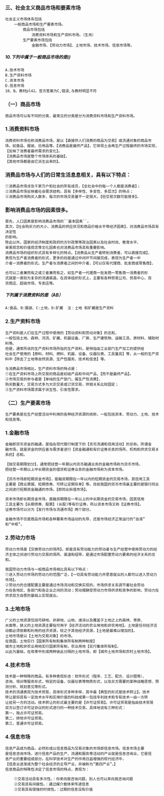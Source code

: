 ### 三、社会主义商品市场和要素市场
    社会主义市场体系包括
        一般商品市场和生产要素市场。
            商品市场包括
                消费资料市场和生产资料市场。（生肖）
            生产要素市场包括
                金融市场、【劳动力市场】、土地市场、技术市场、信息市场等。

##### 10.下列中属于一般商品市场的是()
    A.技术市场
    B.生产资料市场
    C.资本市场
    D.信息市场
    10、B。教材pl42。官方答案为C,错误,与教材明显不符        

                
### （一）商品市场
    商品市场可以有不同的分类，最常见的分类是分为消费资料市场和生产资料市场。
    
### 1.消费资料市场
    消费资料市场也称消费品市场，是以【直接供人们消费的商品为交易】或流通对象的商品市
    场，如食品、服装、日用品等。【消费品是最终产品】，它体现土会再生产过程最终的市场实现，
    【反映了消费者最终需求的变化】。
    【消费品市场是整个市场体系的基础】，
    【其他市场都是由它派生出来的】。
    
### 消费品市场与人们的日常生活息息相关，具有以下特点：
    ①消费品市场涉及千家万户和社会的所有成员，【全社会中的每一个人都是消费者】；
    ②消费品市场反映着社会需求结构，具有【多样性、多变性、多层次】的特点；
    ③消费品市场购买人数多，每次的市场交易量不一定很大，【但交易次数可能很多】。

### 影响消费品市场的因素很多。
    首先，人口因素是影响消费品市场的``基本因素``。
    其次，【社会购买力的大小、消费品的供应状况和商品价格水平等经济因素】，对消费品市场具有决定性
    的影响。
    除此以外，国家的经济制度和政府的方针政策等政治因素以及社会时尚、教育水平、
    审美观念和价值观念等文化因素也对消费品市场具有重要影响。
    消费品市场的组织形式具有多样化的特点。【消费品从生产者转到消费者，可以直接完成】，
    表现为生产者消费者的形式，更多的则是通过中间环节间接完成，表现为生产者一中
    介者一消费者的形式。生产者与消费者之间的中介者，【可以仅有代理商、批发商或零售商】，

    也可以二者兼而有之或三者兼而有之，如生产者一代理商一批发商一零售商一消费者的形
    式就是一类较为复杂的流通渠道。在具体组织形式上，主要有各种贸易公司、贸易中心、百
    货商店、超级市场、专卖店等。

##### 下列属于消费资料的是（AB）
    A:食品、B:服装、C:土地，D:矿藏  注：土地 和矿藏是生产资料

### 2.生产资料市场
    生产资料是人们在生产过程中使用的【劳动资料和劳动对象】的总和，
    一般包括土地、森林、河流、矿藏、机器设备、厂房、生产建筑物、运输工具、原材料、辅助材料等。
    但是，通常所说的生产资料市场所指的生产资料，是特指由工业部门生产加工的提供给
    社会生产使用的【原料、材料、燃料、机器、设备、仪器仪表、工具量具】等，从一般的生产资料中【除去了土地等自然资源、生产性服务、技术和信息】等。

    与消费品市场相比，生产资料市场的特点是：
    ①在生产资料市场上所交易的商品是初级产品和中间产品，【而不是最终产品】。
    ②市场交易的参与者是【单纯的生产部门，属生产性消费】，
    购买数量大，交易方式多为大宗交易或订货交易，供销关系比较固定；
    ③生产资料市场需求属于派生性、引发性需求。

### （二）生产要素市场
    生产要素是在生产经营活动中利用的各种经济资源的统称，一船包括资本、劳动力、土地、技术和信息等。
    
### 1.金融市场
    金融即货币资金的融通，是指在现代银行制度下的【货币流通和信用活动】的总称。所谓金
    融市场，就是资金的供应者与需求者进行【资金融通和有价证券买卖的场所、机构和供求交易关系的】总和。

    【按交易期限划分】，通常把经营一年期以内货币融通业务的金融市场称为货币市场，
    把经营一年期以上中长期资金的借贷和证券业务的金融市场称为资本市场。

    【货币市场即短期资金市场】，是融资期限在一年以内的短期资金的交易市场，其信用工具
    主要是【商业票据、短期债券、可转让定期存单】等。目前我国的货币市场最主要的是银行同业之间进行短期资金融通的市场，【即同业拆借市场】。

    资本市场即长期资金市场，是融资期限在一年以上的中长期资金的交易市场，因其信用
    工具主要为【长期债券、股票】(长股)等有价证券，所以资本市场又称【证券市场】。
    证券市场可以分为【发行市场与流通市场】两个部分。
    
    金融市场不仅是商品市场和各种要素市场运动的先导，还是市场经济正常运行的“血液”
    和“中枢”。
    
### 2.劳动力市场
    劳动力市场是【交换劳动力的场所】，即是具有劳动能力的劳动者与生产经营中使用劳动力的经济主体之间进行劳动力交易的场所、渠道和纽带，是通过市场配置劳动力要素的经济关系的总和。
    
    我国劳动力市场与一般商品市场相比具有以下特点：
    ①进入劳动力市场的劳动力的范围广泛，【一切具有劳动能力并愿意就业的人都可以进入劳动力市场】。
    ②劳动力的合理配置主要是通过市场流动和交换实现的，市场供求关系调节着社会劳动
    力在各地区、各部门和各企业之间的流动；劳动报酬受劳动力市场供求和竞争的影响，劳动力在供求双方自愿的基础上实现就业。

### 3.土地市场
    广义的土地资源包括可耕地、非耕地、山地、滩涂以及覆盖于土地之上的森林、草原、
    水面等，狭义的土地资源主要指可用于【经济活动的农业用地和非农用地】。土地是任何经济活
    动都必须依赖和利用的经济资源，较之于其他经济资源，【土地是最难以增加的】。
    土地市场是以【土地为交易对象】的市场。
    在我国，土地实行【国家所有制和集体所有制两种制度】
    城市土地和非农业用地实行国家所有制，农业用地【实行集体所有制】。
    以此为基础，在改革中形成两种彼此分隔的土地市场，即【城市土地市场和农村土地市场】。

### 4.技术市场
    技术是一种特殊的商品，有多种表现形态：软件形式（程序、工艺、配方、设计图等），
    咨询、培训等服务形式，特定的设备、仪器仪表等物质形式，以及买方需要的某种战略思想、预测分析、规划意见等形式。
    技术的流通表现为技术贸易，具体形式多种多样，其中最【典型的形式是技术转让】。技术
    转让是将具有一定技术水平和实用价值的科技成果一包括专利技术和专有技术一由一方转
    让给另一方的活动。技术转让的形式最主要的是【许可证贸易】。许可证贸易是指由技术贸易
    双方以签订许可证协议的形式进行的一种技术交易，具体地说有三种形式：
    第一，独占许可证贸易。
    第二，排他许可证贸易。
    第三，普通许可证贸易。
    
### 4.信息市场
    信息产品成为商品，必然形成以信息商品为交易对象的市场即信息市场。信息市场主要
    是信息咨询市场，进行信息产品的生产、流通和服务等活动的产业就是信息咨询业，它是信
    息产业的重要组成部分。在科学技术对生产的作用日益增强的现代经济中，
    【信息业逐渐成为整个社会经济的主导产业，并被称为“第四产业”。】
    信息商品的特殊性决定了信息市场的特点，表现为：
    
        ①交易活动具有多次性。：你来向我咨询问题，别人也可以来向我咨询问题
        ②交易具有间接性。：通过媒介载体来传递信息
        ③交易具有很强的时效性。：过期的信息没有价值































        